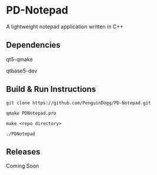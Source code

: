 # PD-Notepad
A lightweight notepad application written in C++

## Dependencies

qt5-qmake

qtbase5-dev

## Build & Run Instructions
`git clone https://github.com/PenguinDogg/PD-Notepad.git`

`qmake PDNotepad.pro`

`make <repo directory>`

`./PDNotepad`
  
  ## Releases
  Coming Soon
